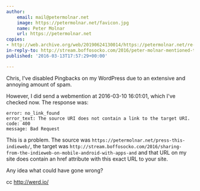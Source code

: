 ```yaml
---
author:
    email: mail@petermolnar.net
    image: https://petermolnar.net/favicon.jpg
    name: Peter Molnar
    url: https://petermolnar.net
copies:
- http://web.archive.org/web/20190624130014/https://petermolnar.net/re-chrisaldrich-wp-ping-error/
in-reply-to: http://stream.boffosocko.com/2016/peter-molnar-mentioned-this-post-in-his-article-on-extending
published: '2016-03-13T17:57:29+00:00'

---
```


Chris, I've disabled Pingbacks on my WordPress due to an extensive and
annoying amount of spam.

However, I did send a webmention at 2016-03-10 16:01:01, which I've
checked now. The response was:

    error: no_link_found
    error_text: The source URI does not contain a link to the target URI.
    code: 400
    message: Bad Request

This is a problem. The source was
`https://petermolnar.net/press-this-indieweb/`, the target was
`http://stream.boffosocko.com/2016/sharing-from-the-indieweb-on-mobile-android-with-apps-and`
and that URL on my site does contain an href attribute with this exact
URL to your site.

Any idea what could have gone wrong?

cc <http://werd.io/>